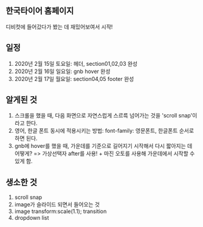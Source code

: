 ## 한국타이어 홈페이지
디비컷에 들어갔다가 봤는 데 재밌어보여서 시작!

## 일정
  1. 2020년 2월 15일 토요일: 헤더, section01,02,03 완성
  2. 2020년 2월 16일 일요일: gnb hover 완성
  3. 2020년 2월 17일 월요일: section04,05 footer 완성

## 알게된 것
  1. 스크롤을 했을 때, 다음 화면으로 자연스럽게 스르륵 넘어가는 것을 'scroll snap'이라고 한다.
  2. 영어, 한글 폰트 동시에 적용시키는 방법: font-family: 영문폰트, 한글폰트 순서로 하면 된다.
  3. gnb에 hover를 했을 때, 가운데를 기준으로 길어지기 시작해서 다시 짧아지는 데 어떻게? => 가상선택자 after를 사용! + 마진 오토를 사용해 가운데에서 시작할 수 있게 함.

## 생소한 것
  1. scroll snap
  2. image가 슬라이드 되면서 들어오는 것
  3. image transform:scale(1.1); transition
  4. dropdown list